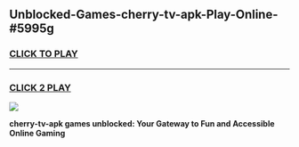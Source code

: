 
## Unblocked-Games-cherry-tv-apk-Play-Online-#5995g
<h3>
<a href="https://premium.freeplayer.one?title=cherry-tv-apk&ref=27F">CLICK TO PLAY</a></h3>
<hr>

<h3>
<a href="https://premium.freeplayer.one?title=cherry-tv-apk&ref=27F">CLICK 2 PLAY</a>
  
</h3>

<a href="https://premium.freeplayer.one?title=cherry-tv-apk&ref=27F"><img src="https://clearcache.store/games.png"></a>


**cherry-tv-apk games unblocked: Your Gateway to Fun and Accessible Online Gaming**
